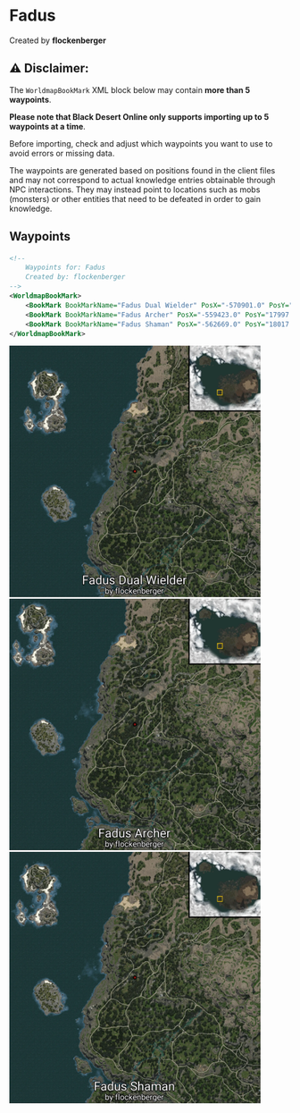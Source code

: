 # Fadus
Created by **flockenberger**

## ⚠️ Disclaimer:
The `WorldmapBookMark` XML block below may contain **more than 5 waypoints**.

**Please note that Black Desert Online only supports importing up to 5 waypoints at a time**.

Before importing, check and adjust which waypoints you want to use to avoid errors or missing data.

The waypoints are generated based on positions found in the client files and may not correspond to actual knowledge entries obtainable through NPC interactions.
They may instead point to locations such as mobs (monsters) or other entities that need to be defeated in order to gain knowledge.

## Waypoints
```xml
<!--
    Waypoints for: Fadus
    Created by: flockenberger
-->
<WorldmapBookMark>
    <BookMark BookMarkName="Fadus Dual Wielder" PosX="-570901.0" PosY="15968.7998046875" PosZ="-246787.0" />
    <BookMark BookMarkName="Fadus Archer" PosX="-559423.0" PosY="17997.099609375" PosZ="-266126.0" />
    <BookMark BookMarkName="Fadus Shaman" PosX="-562669.0" PosY="18017.900390625" PosZ="-259329.0" />
</WorldmapBookMark>
```

<img src="./Fadus_Fadus Dual Wielder_Preview.webp" width="450"/> <img src="./Fadus_Fadus Archer_Preview.webp" width="450"/> <img src="./Fadus_Fadus Shaman_Preview.webp" width="450"/> 
